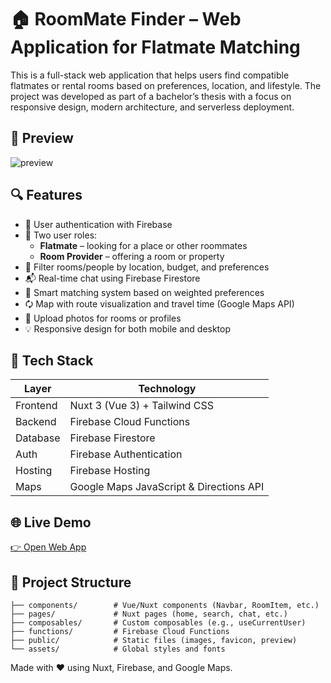 # 🏠 RoomMate Finder – Web Application for Flatmate Matching

This is a full-stack web application that helps users find compatible flatmates or rental rooms based on preferences, location, and lifestyle. The project was developed as part of a bachelor’s thesis with a focus on responsive design, modern architecture, and serverless deployment.

## 📸 Preview
![preview](https://github.com/user-attachments/assets/c0bdec65-c06c-41dc-b7ee-d234dad15b43)


## 🔍 Features

- 🔐 User authentication with Firebase
- 👤 Two user roles:
  - **Flatmate** – looking for a place or other roommates
  - **Room Provider** – offering a room or property
- 📍 Filter rooms/people by location, budget, and preferences
- 📬 Real-time chat using Firebase Firestore
- 🤝 Smart matching system based on weighted preferences
- 🗘️ Map with route visualization and travel time (Google Maps API)
- 📸 Upload photos for rooms or profiles
- 💡 Responsive design for both mobile and desktop

## 🧱 Tech Stack

| Layer        | Technology                     |
|--------------|--------------------------------|
| Frontend     | Nuxt 3 (Vue 3) + Tailwind CSS  |
| Backend      | Firebase Cloud Functions       |
| Database     | Firebase Firestore             |
| Auth         | Firebase Authentication        |
| Hosting      | Firebase Hosting               |
| Maps         | Google Maps JavaScript & Directions API |

## 🌐 Live Demo

[👉 Open Web App](https://real-estate-app-5c1cb.web.app/)

## 📁 Project Structure

```
├── components/        # Vue/Nuxt components (Navbar, RoomItem, etc.)
├── pages/             # Nuxt pages (home, search, chat, etc.)
├── composables/       # Custom composables (e.g., useCurrentUser)
├── functions/         # Firebase Cloud Functions
├── public/            # Static files (images, favicon, preview)
└── assets/            # Global styles and fonts
```

Made with ❤️ using Nuxt, Firebase, and Google Maps.
